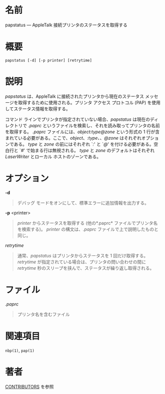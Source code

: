 # 名前

papstatus — AppleTalk 接続プリンタのステータスを取得する

# 概要

`papstatus [-d] [-p printer] [retrytime]`

# 説明

*papstatus* は、AppleTalk に接続されたプリンタから現在のステータス
メッセージを取得するために使用される。プリンタ アクセス プロトコル
(PAP) を使用してステータス情報を取得する。

コマンド ラインでプリンタが指定されていない場合、*papstatus* は現在のディレクトリで *.paprc*
というファイルを検索し、それを読み取ってプリンタの名前を取得する。 *.paprc* ファイルには、*object:type@zone* という形式の
1 行が含まれている必要がある。ここで、*object*、*:type、*、*@zone* はそれぞれオプションである。 *type* と *zone*
の前にはそれぞれ \`*:*' と \`*@*' を付ける必要がある。空白行と \`*\#*' で始まる行は無視される。 *type* と *zone*
のデフォルトはそれぞれ *LaserWriter* とローカル ホストのゾーンである。

# オプション

**-d**

> デバッグ モードをオンにして、標準エラーに追加情報を出力する。

**-p** <printer\>

> *printer* からステータスを取得する (他の*.paprc*
ファイルでプリンタ名を検索する)。 *printer* の構文は、*.paprc*
ファイルで上で説明したものと同じ。

*retrytime*

> 通常、*papstatus* はプリンタからステータスを 1 回だけ取得する。
*retrytime* が指定されている場合は、プリンタの問い合わせの間に
*retrytime* 秒のスリープを挟んで、ステータスが繰り返し取得される。

# ファイル

*.paprc*

> プリンタ名を含むファイル

# 関連項目

`nbp(1)`, `pap(1)`

# 著者

[CONTRIBUTORS](https://netatalk.io/contributors) を参照
